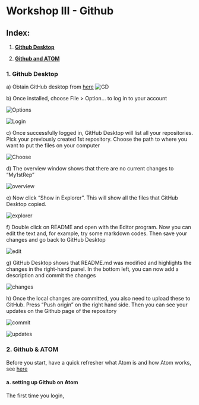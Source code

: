 # Workshop III - Github

## Index:

1.  **[Github Desktop](<>)**

2.  **[Github and ATOM](<>)**

### 1. Github Desktop

a) Obtain GitHub desktop from [here](https://desktop.github.com/)
![GD](images/GithubDesktop/GD.png)

b) Once installed, choose File > Option… to log in to your account

![Options](images/GithubDesktop/image003.png)

![Login](images/GithubDesktop/image002.png)

c) Once successfully logged in, GitHub Desktop will list all your repositories. Pick your previously created 1st repository. Choose the path to where you want to put the files on your computer

![Choose](images/GithubDesktop/image006.png)

d) The overview window shows that there are no current changes to “My1stRep”

![overview](images/GithubDesktop/image005.png)

e) Now click “Show in Explorer”. This will show all the files that GitHub Desktop copied.

![explorer](images/GithubDesktop/image004.png)

f) Double click on README and open with the Editor program. Now you can edit the text and, for example, try some markdown codes.
Then save your changes and go back to GitHub Desktop

![edit](images/GithubDesktop/image001.png)

g) GitHub Desktop shows that README.md was modified and highlights the changes in the right-hand panel.
In the bottom left, you can now add a description and commit the changes

![changes](images/GithubDesktop/image007.png)

h) Once the local changes are committed, you also need to upload these to GitHub. Press “Push origin” on the right hand side. Then you can see your updates on the Github page of the repository

![commit](images/GithubDesktop/image009.png)

![updates](images/GithubDesktop/image010.png)

### 2. Github & ATOM

Before you start, have a quick refresher what Atom is and how Atom works, see [here](https://github.com/nhmvienna/FirstSteps/blob/main/ATOMbasics.md)

#### a. setting up Github on Atom

The first time you login,
